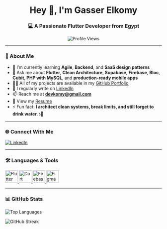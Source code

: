 <h1 align="center">Hey 👋, I'm Gasser Elkomy</h1>
<h3 align="center">💻 A Passionate Flutter Developer from Egypt</h3>

<p align="center">
  <img src="https://komarev.com/ghpvc/?username=gelkomyy&label=Profile%20Views&color=0e75b6&style=flat" alt="Profile Views" />
</p>

---

### 🚀 About Me

- 🌱 I’m currently learning **Agile**, **Backend**, and **SaaS design patterns**
- 💬 Ask me about **Flutter**, **Clean Architecture**, **Supabase**, **Firebase**, **Bloc**, **Cubit**, **PHP with MySQL**, and **production-ready mobile apps**
- 👨‍💻 All of my projects are available in my [GitHub Portfolio](https://github.com/gelkomyy/my-apps-portfolio)
- 📝 I regularly write on [LinkedIn](https://www.linkedin.com/in/gelkomy)
- 📫 Reach me at **devkomy@gmail.com**
- 📄 View my [Resume](https://drive.google.com/file/d/17-b5Pp_q_HVxh_Tc7CBgB9dBRa8kt7OE/view?usp=sharing)
- ⚡ Fun fact: **I architect clean systems, break limits, and still forget to drink water. 💧📱**

---

### 🌐 Connect With Me

<p align="left">
  <a href="https://linkedin.com/in/gelkomy" target="_blank">
    <img src="https://img.shields.io/badge/-LinkedIn-%230077B5?style=for-the-badge&logo=linkedin&logoColor=white" alt="LinkedIn" />
  </a>
</p>

---

### 🛠️ Languages & Tools

<p align="left">
  <a href="https://flutter.dev" target="_blank" rel="noreferrer">
    <img src="https://www.vectorlogo.zone/logos/flutterio/flutterio-icon.svg" alt="Flutter" width="40" height="40"/>
  </a>
  <a href="https://dart.dev" target="_blank" rel="noreferrer">
    <img src="https://www.vectorlogo.zone/logos/dartlang/dartlang-icon.svg" alt="Dart" width="40" height="40"/>
  </a>
  <a href="https://firebase.google.com/" target="_blank" rel="noreferrer">
    <img src="https://www.vectorlogo.zone/logos/firebase/firebase-icon.svg" alt="Firebase" width="40" height="40"/>
  </a>
  <a href="https://www.figma.com/" target="_blank" rel="noreferrer">
    <img src="https://www.vectorlogo.zone/logos/figma/figma-icon.svg" alt="Figma" width="40" height="40"/>
  </a>
</p>

---

### 📊 GitHub Stats

<p align="left">
  <img src="https://github-readme-stats.vercel.app/api/top-langs/?username=gelkomyy&layout=compact&theme=default" alt="Top Languages" />
</p>

<p align="left">
  <img src="https://github-readme-streak-stats.herokuapp.com/?user=gelkomyy&theme=default" alt="GitHub Streak" />
</p>
